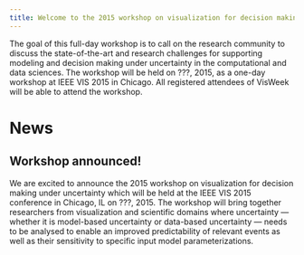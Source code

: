 ```yaml
---
title: Welcome to the 2015 workshop on visualization for decision making under uncertainty
---
```


The goal of this full-day workshop is to call on the research community to
discuss the state-of-the-art and research challenges for supporting modeling
and decision making under uncertainty in the computational and data sciences.
The workshop will be held on ???, 2015, as a one-day workshop at IEEE VIS 2015
in Chicago. All registered attendees of VisWeek will be able to attend the
workshop.

# News

<!--
## Call for papers

We're calling for papers!!!
-->

## Workshop announced!

We are excited to announce the 2015 workshop on visualization for decision
making under uncertainty which will be held at the IEEE VIS 2015 conference in
Chicago, IL on ???, 2015. The workshop will bring together researchers from
visualization and scientific domains where uncertainty — whether it is
model-based uncertainty or data-based uncertainty — needs to be analysed to
enable an improved predictability of relevant events as well as their
sensitivity to specific input model parameterizations.

